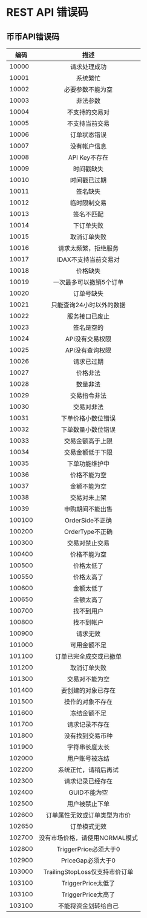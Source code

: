 # REST API 错误码

## 币币API错误码

| 编码         |         描述         |
|---------------|:--------------------:|
| 10000 | 请求处理成功 |
| 10001	| 系统繁忙 |
| 10002	| 必要参数不能为空 |
| 10003	| 非法参数 |
| 10004	| 不支持的交易对 |
| 10005	| 不支持当前交易 |
| 10006	| 订单状态错误 |
| 10007	| 没有帐户信息 |
| 10008	| API Key不存在 |
| 10009	| 时间戳缺失 |
| 10010	| 时间戳已过期 |
| 10011	| 签名缺失 |
| 10012	| 临时限制交易 |
| 10013	| 签名不匹配 |
| 10014	| 下订单失败 |
| 10015	| 取消订单失败 |
| 10016	| 请求太频繁，拒绝服务 |
| 10017	| IDAX不支持当前交易对 |
| 10018	| 价格缺失 |
| 10019	| 一次最多可以撤销5个订单 |
| 10020	| 订单号缺失 |
| 10021	| 只能查询24小时以外的数据 |
| 10022	| 服务接口已废止 |
| 10023	| 签名是空的 |
| 10024	| API没有交易权限 |
| 10025	| API没有查询权限 |
| 10026	| 请求已过期 |
| 10027	| 价格非法 |
| 10028	| 数量非法 |
| 10029	| 交易指令非法 |
| 10030	| 交易对非法 |
| 10031	| 下单价格小数位错误 |
| 10032	| 下单数量小数位错误 |
| 10033	| 交易金额高于上限 |
| 10034	| 交易金额低于下限 |
| 10035	| 下单功能维护中 |
| 10036	| 价格不能为空 |
| 10037	| 金额不能为空 |
| 10038	| 交易对未上架 |
| 10039	| 申购期间不能出售 |
| 100100 |	OrderSide不正确 |
| 100200 |	OrderType不正确 |
| 100300 |	交易对禁止交易 |
| 100400 |	价格不能为空 |
| 100500 |	价格太低了 |
| 100550 |	价格太高了 |
| 100600 |	金额太低了 |
| 100650 |	金额太高了 |
| 100700 |	找不到用户 |
| 100800 |	找不到帐户 |
| 100900 |	请求无效 |
| 101000 |	可用金额不足 |
| 101100 |	订单已完全成交或已撤单 |
| 101200 |	取消订单失败 |
| 101300 |	交易对不能为空 |
| 101400 |	要创建的对象已存在 |
| 101500 |	操作的对象不存在 |
| 101600 |	冻结金额不足 |
| 101700 |	请求记录不存在 |
| 101800 |	没有找到交易币种 |
| 101900 |	字符串长度太长 |
| 102000 |	用户账号被冻结 |
| 102200 |	系统正忙，请稍后再试 |
| 102300 |	请求记录已经存在 |
| 102400 |	GUID不能为空 |
| 102500 |	用户被禁止下单 |
| 102600 |	订单属性无效或订单类型为市价 |
| 102650 |	订单模式无效 |
| 102700 |	没有市场价格，请使用NORMAL模式 |
| 102800 |	TriggerPrice必须大于0 |
| 102900 |	PriceGap必须大于0 |
| 103000 |	TrailingStopLoss仅支持市价订单 |
| 103100 |	TriggerPrice太低了 |
| 103100 |	TriggerPrice太高了 |
| 103100 |	不能将资金划转给自己 |